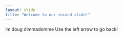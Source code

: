 ```yaml
---
layout: slide
title: "Welcome to our second slide!"
---
```

im doug dimmadomme
Use the left arrow to go back!
